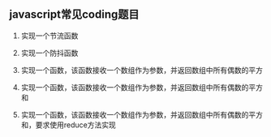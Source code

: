 ## javascript常见coding题目

1. 实现一个节流函数

2. 实现一个防抖函数

3. 实现一个函数，该函数接收一个数组作为参数，并返回数组中所有偶数的平方

4. 实现一个函数，该函数接收一个数组作为参数，并返回数组中所有偶数的平方和

5. 实现一个函数，该函数接收一个数组作为参数，并返回数组中所有偶数的平方和，要求使用reduce方法实现

